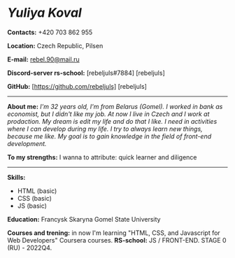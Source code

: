 # *Yuliya Koval*


**Contacts:** +420 703 862 955

**Location:** Czech Republic, Pilsen

**E-mail:** rebel.90@mail.ru

**Discord-server rs-school:** [rebeljuls#7884] [rebeljuls]

**GitHub:** [https://github.com/rebeljuls] [rebeljuls] 

*************
**About me:** 
*I'm 32 years old,  I'm from Belarus (Gomel). I worked in bank as economist, but I didn't like my job. At now I live in Czech and I work at prodaction. My dream is edit my life and do that I like. I need in activities where I can develop during my life. 
I try to always learn new things, because me like. My goal is to gain knowledge in the field of front-end development.*


**To my strengths:** I wanna to attribute: quick learner and diligence

*************

**Skills:**
* HTML (basic)
* CSS (basic)
* JS (basic)

**Education:**
Francysk Skaryna Gomel State University


**Courses and trening:** in now I'm learning "HTML, CSS, and Javascript for Web Developers" Coursera courses.
**RS-school:** JS / FRONT-END. STAGE 0 (RU) - 2022Q4.